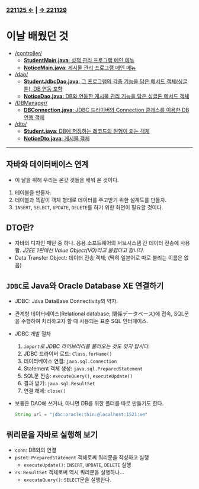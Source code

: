 ﻿### [221125 ←](/221011-221202_JAVA_BASICS/22-11/221125/) | [→ 221129](/221011-221202_JAVA_BASICS/22-11/221129/)

# 이날 배웠던 것

- [/controller/](/221011-221202_JAVA_BASICS/22-11/221128/javastudy/controller/)
    - [**StudentMain.java**: 성적 관리 프로그램 메인 메뉴](/221011-221202_JAVA_BASICS/22-11/221128/javastudy/controller/StudentMain.java)
    - [**NoticeMain.java**: 게시물 관리 프로그램 메인 메뉴](/221011-221202_JAVA_BASICS/22-11/221128/javastudy/controller/NoticeMain.java)
- [/dao/](/221011-221202_JAVA_BASICS/22-11/221128/javastudy/dao/)
    - [**StudentJdbcDao.java**: 그 프로그램의 각종 기능을 담은 메서드 객체(싱글톤), DB 연동 포함](/221011-221202_JAVA_BASICS/22-11/221128/javastudy/dao/StudentJdbcDao.java)
    - [**NoticeDao.java**: DB와 연동한 게시물 관리 기능을 담은 싱글톤 메서드 객체](/221011-221202_JAVA_BASICS/22-11/221128/javastudy/dao/NoticeDao.java)
- [/DBManager/](/221011-221202_JAVA_BASICS/22-11/221128/javastudy/DBManager/)
    - [**DBConnection.java**: JDBC 드라이버와 Connection 클래스를 이용한 DB 연동 객체](/221011-221202_JAVA_BASICS/22-11/221128/javastudy/DBManager/DBConnection.java)
- [/dto/](/221011-221202_JAVA_BASICS/22-11/221128/javastudy/dto/)
    - [**Student.java**: DB에 저장하는 레코드의 원형이 되는 객체](/221011-221202_JAVA_BASICS/22-11/221128/javastudy/dto/Student.java)
    - [**NoticeDto.java**: 게시물 객체](/221011-221202_JAVA_BASICS/22-11/221128/javastudy/dto/NoticeDto.java)

---

## 자바와 데이터베이스 연계

- 이 날을 위해 우리는 온갖 것들을 배워 온 것이다.
1. 테이블을 만들자.
1. 테이블과 똑같이 객체 형태로 데이터를 주고받기 위한 설계도를 만들자.
1. `INSERT`, `SELECT`, `UPDATE`, `DELETE`를 하기 위한 화면이 필요할 것이다.

## DTO란?

- 자바의 디자인 패턴 중 하나. 응용 소프트웨어의 서브시스템 간 데이터 전송에 사용함. *J2EE 1판에선 Value Object(VO)라고 불렸다고 합니다.*
- Data Transfer Object: 데이터 전송 객체; (딱히 일본어로 따로 불리는 이름은 없음)

## `JDBC`로 Java와 Oracle Database XE 연결하기

- JDBC: Java DataBase Connectivity의 약자.
- 관계형 데이터베이스(Relational database; 関係データベース)에 접속, SQL문을 수행하여 처리하고자 할 때 사용되는 표준 SQL 인터페이스.
- JDBC 개발 절차
    1. *`import`로 JDBC 라이브러리를 불러오는 것도 잊지 맙시다.*
    1. JDBC 드라이버 로드: `Class.forName()`
    1. 데이터베이스 연결: `java.sql.Connection`
    1. Statement 객체 생성: `java.sql.PreparedStatement`
    1. SQL문 전송: `executeQuery()`, `executeUpdate()`
    1. 결과 받기: `java.sql.ResultSet`
    1. 연결 해제: `close()`
- 보통은 DAO에 쓰거나, 아니면 DB를 위한 폴더를 따로 만들기도 한다.

    ```java
    String url = "jdbc:oracle:thin:@localhost:1521:xe"
    ```

## 쿼리문을 자바로 실행해 보기

- `conn`: DB와의 연결
- `pstmt`: `PreparedStatement` 객체로써 쿼리문을 작성하고 실행
    - `executeUpdate()`: `INSERT`, `UPDATE`, `DELETE` 실행
- `rs`: `ResultSet` 객체로써 역시 쿼리문을 실행하나...
    - `executeQuery()`: `SELECT`문을 실행한다.
